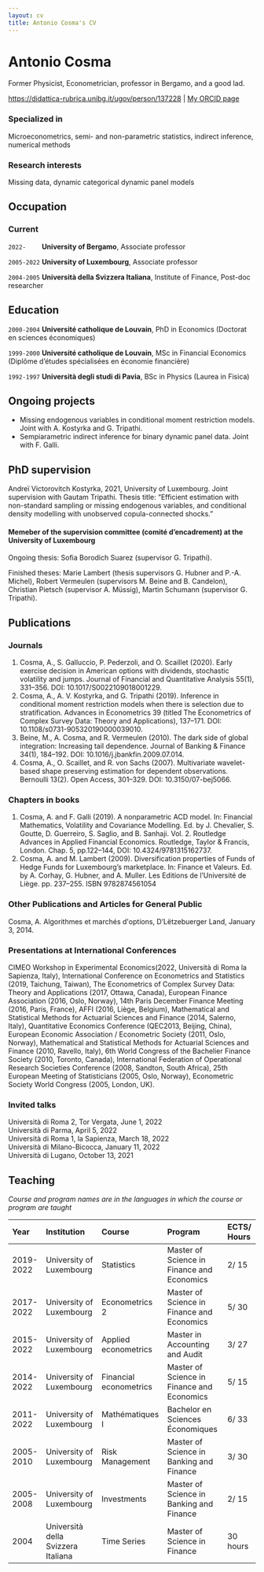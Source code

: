 ```yaml
---
layout: cv
title: Antonio Cosma's CV
---
```

# Antonio Cosma
Former Physicist, Econometrician, professor in Bergamo, and a good lad.

<div id="webaddress">
<a href="https://didattica-rubrica.unibg.it/ugov/person/137228">https://didattica-rubrica.unibg.it/ugov/person/137228</a>
| <a href="https://orcid.org/my-orcid?orcid=0000-0002-2455-9760">My ORCID page</a>
</div>


### Specialized in

Microeconometrics, semi- and non-parametric statistics, indirect inference, numerical methods


### Research interests

Missing data, dynamic categorical dynamic panel models

## Occupation
### Current
`2022-    ` __University of Bergamo__,    Associate professor

`2005-2022` __University of Luxembourg__, Associate professor

`2004-2005` __Università della Svizzera Italiana__, Institute of Finance, Post-doc researcher

## Education

`2000-2004`
__Université catholique de Louvain__, PhD in Economics (Doctorat en sciences économiques)

`1999-2000`
__Université catholique de Louvain__, MSc in Financial Economics (Diplôme d’études spécialisées en économie financière)

`1992-1997`
__Università degli studi di Pavia__, BSc in Physics	(Laurea in Fisica)

## Ongoing projects
- Missing endogenous variables in conditional moment restriction models. Joint with A. Kostyrka and G. Tripathi.
- Sempiarametric indirect inference for binary dynamic panel data. Joint with F. Galli.

## PhD supervision
Andreï Victorovitch Kostyrka, 2021, University of Luxembourg. Joint supervision with Gautam Tripathi. Thesis title: “Efficient estimation with non-standard sampling or missing endogenous variables, and conditional density modelling with unobserved copula-connected shocks.”

#### Memeber of the supervision committee (comité d’encadrement) at the University of Luxembourg
Ongoing thesis:
Sofia Borodich Suarez (supervisor G. Tripathi).

Finished theses:
Marie Lambert (thesis supervisors G. Hubner and P.-A. Michel), Robert Vermeulen (supervisors M. Beine and B. Candelon), Christian Pietsch (supervisor A. Müssig), Martin Schumann (supervisor G. Tripathi).



## Publications

<!-- A list is also available [online](http://scholar.google.co.uk/citations?user=LTOTl0YAAAAJ) -->

### Journals

1.	Cosma, A., S. Galluccio, P. Pederzoli, and O. Scaillet (2020). Early exercise decision in American options with dividends, stochastic volatility and jumps. Journal of Financial and Quantitative Analysis 55(1), 331–356. DOI: 10.1017/S0022109018001229. 
2.	Cosma, A., A. V. Kostyrka, and G. Tripathi (2019). Inference in conditional moment restriction models when there is selection due to stratification. Advances in Econometrics 39 (titled The Econometrics of Complex Survey Data: Theory and Applications), 137–171. 
DOI: 10.1108/s0731-905320190000039010. 
3.	Beine, M., A. Cosma, and R. Vermeulen (2010). The dark side of global integration: Increasing tail dependence. Journal of Banking & Finance 34(1), 184–192. 
DOI: 10.1016/j.jbankfin.2009.07.014. 
4.	Cosma, A., O. Scaillet, and R. von Sachs (2007). Multivariate wavelet-based shape preserving estimation for dependent observations. Bernoulli 13(2). Open Access, 301–329. 
DOI: 10.3150/07-bej5066. 


### Chapters in books

1.	Cosma, A. and F. Galli (2019). A nonparametric ACD model. In: Financial Mathematics, Volatility and Covariance Modelling. Ed. by J. Chevalier, S. Goutte, D. Guerreiro, S. Saglio, and B. Sanhaji. Vol. 2. Routledge Advances in Applied Financial Economics. Routledge, Taylor & Francis, London. Chap. 5, pp.122–144, DOI: 10.4324/9781315162737.
2.	Cosma, A. and M. Lambert (2009). Diversification properties of Funds of Hedge Funds for Luxembourg’s marketplace. In: Finance et Valeurs. Ed. by A. Corhay, G. Hubner, and A. Muller. Les Editions de l’Université de Liège. pp. 237–255. ISBN 9782874561054

### Other Publications and Articles for General Public

Cosma, A. Algorithmes et marchés d'options, D’Lëtzebuerger Land, January 3, 2014.

### Presentations at International Conferences

CIMEO Workshop in Experimental Economics(2022, Università di Roma la Sapienza, Italy), International Conference on Econometrics and Statistics (2019, Taichung, Taiwan), The Econometrics of Complex Survey Data: Theory and Applications (2017, Ottawa, Canada), European Finance Association (2016, Oslo, Norway), 14th Paris December Finance Meeting (2016, Paris, France), AFFI (2016, Liège, Belgium), Mathematical and Statistical Methods for Actuarial Sciences and Finance (2014, Salerno, Italy), Quantitative Economics Conference (QEC2013, Beijing, China), European Economic Association / Econometric Society (2011, Oslo, Norway), Mathematical and Statistical Methods for Actuarial Sciences and Finance (2010, Ravello, Italy), 6th World Congress of the Bachelier Finance Society (2010, Toronto, Canada), International Federation of Operational Research Societies Conference (2008, Sandton, South Africa), 25th European Meeting of Statisticians (2005, Oslo, Norway), Econometric Society World Congress (2005, London, UK).

### Invited talks
Università di Roma 2, Tor Vergata, June 1, 2022\
Università di Parma, April 5, 2022\
Università di Roma 1, la Sapienza, March 18, 2022\
Università di Milano-Bicocca, January 11, 2022\
Università di Lugano, October 13, 2021


## Teaching 

_Course and program names are in the languages in which the course or program are taught_

| Year           |	Institution                               |	Course                   | Program                                     | ECTS/ Hours   |
|:---------------|:-------------------------------------------|:-------------------------|:--------------------------------------------|:--------------|
| 2019-2022      | University of Luxembourg                   |	Statistics               | Master of Science in Finance and Economics  |	2/ 15        |
| 2017-2022      | University of Luxembourg                   | Econometrics 2           | Master of Science in Finance and Economics  |	5/ 30        |  
| 2015-2022      | University of Luxembourg                   |	Applied econometrics     | Master in Accounting and Audit              |	3/ 27        |
| 2014-2022      | University of Luxembourg                   | Financial econometrics   | Master of Science in Finance and Economics  |  5/ 15        |
| 2011-2022      | University of Luxembourg                   | Mathématiques I          | Bachelor en Sciences Économiques	           |  6/ 33        |
| 2005-2010      | University of Luxembourg                   | Risk Management          | Master of Science in Banking and Finance	   |  3/ 30        |
| 2005-2008      | University of Luxembourg                   |	Investments              | Master of Science in Banking and Finance    |	2/ 15        |
| 2004           | Università della Svizzera Italiana         | Time Series              | Master of Science in             Finance    |  30 hours     |


<!-- ### Footer

Last updated: May 2013 -->


